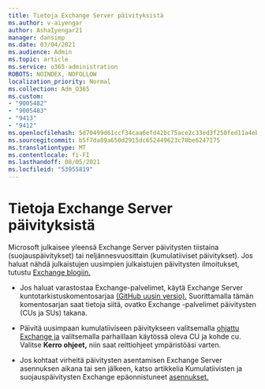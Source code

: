 ```yaml
---
title: Tietoja Exchange Server päivityksistä
ms.author: v-aiyengar
author: AshaIyengar21
manager: dansimp
ms.date: 03/04/2021
ms.audience: Admin
ms.topic: article
ms.service: o365-administration
ROBOTS: NOINDEX, NOFOLLOW
localization_priority: Normal
ms.collection: Adm_O365
ms.custom:
- "9005482"
- "9005483"
- "9413"
- "9412"
ms.openlocfilehash: 5d70499d61ccf34caa6efd42bc75ace2c33ed3f250fed11a4eba0ae040caa9bf
ms.sourcegitcommit: b5f7da89a650d2915dc652449623c78be6247175
ms.translationtype: MT
ms.contentlocale: fi-FI
ms.lasthandoff: 08/05/2021
ms.locfileid: "53955819"
---
```

# <a name="about-exchange-server-updates"></a>Tietoja Exchange Server päivityksistä

Microsoft julkaisee yleensä Exchange Server päivitysten tiistaina (suojauspäivitykset) tai neljännesvuosittain (kumulatiiviset päivitykset). Jos haluat nähdä julkaistujen uusimpien julkaistujen päivitysten ilmoitukset, tutustu [Exchange blogiin.](https://aka.ms/ehlo)

- Jos haluat varastostaa Exchange-palvelimet, käytä Exchange Server kuntotarkistuskomentosarjaa [(GitHub uusin versio).](https://aka.ms/ExchangeHealthChecker) Suorittamalla tämän komentosarjan saat tietoja siitä, ovatko Exchange -palvelimet päivitysten (CUs ja SUs) takana.

- Päivitä uusimpaan kumulatiiviseen päivitykseen valitsemalla [ohjattu Exchange ja](https://aka.ms/ExchangeUpdateWizard) valitsemalla parhaillaan käytössä oleva CU ja kohde cu. Valitse **Kerro ohjeet,** niin saat reittiohjeet ympäristöäsi varten.

- Jos kohtaat virheitä päivitysten asentamisen Exchange Server asennuksen aikana tai sen jälkeen, katso artikkelia Kumulatiivisten ja suojauspäivitysten Exchange epäonnistuneet [asennukset.](https://docs.microsoft.com/exchange/troubleshoot/client-connectivity/exchange-security-update-issues)
